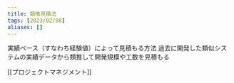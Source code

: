 ```yaml
---
title: 類推見積法
tags: [2023/02/08]
aliases: []
---
```


実績ベース（すなわち経験値）によって見積もる方法
過去に開発した類似システムの実績データから類推して開発規模や工数を見積もる

[[プロジェクトマネジメント]]